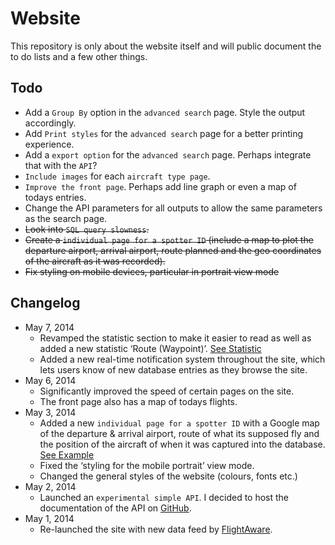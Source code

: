 # Website

This repository is only about the website itself and will public document the to do lists and a few other things.

## Todo

* Add a `Group By` option in the `advanced search` page. Style the output accordingly.
* Add `Print styles` for the `advanced search` page for a better printing experience.
* Add a `export option` for the `advanced search` page. Perhaps integrate that with the `API`?
* `Include images` for each `aircraft type page`.
* `Improve the front page`. Perhaps add line graph or even a map of todays entries.
* Change the API parameters for all outputs to allow the same parameters as the search page.
* ~~Look into `SQL query slowness`.~~
* ~~Create a `individual page for a spotter ID` (include a map to plot the departure airport, arrival airport, route planned and the geo coordinates of the aircraft as it was recorded).~~
* ~~Fix styling on mobile devices, particular in portrait view mode~~

## Changelog

* May 7, 2014
	* Revamped the statistic section to make it easier to read as well as added a new statistic ‘Route (Waypoint)’. [See Statistic](http://www.barriespotter.com/statistic)
	* Added a new real-time notification system throughout the site, which lets users know of new database entries as they browse the site.
* May 6, 2014
	* Significantly improved the speed of certain pages on the site.
	* The front page also has a map of todays flights.
* May 3, 2014
	* Added a new `individual page for a spotter ID` with a Google map of the departure & arrival airport, route of what its supposed fly and the position of the aircraft of when it was captured into the database. [See Example](http://www.barriespotter.com/flightid/4655)
	* Fixed the ‘styling for the mobile portrait’ view mode.
	* Changed the general styles of the website (colours, fonts etc.)
* May 2, 2014
	* Launched an `experimental simple API`. I decided to host the documentation of the API on [GitHub](https://github.com/barriespotter/API).
* May 1, 2014
	* Re-launched the site with new data feed by [FlightAware](http://flightaware.com).